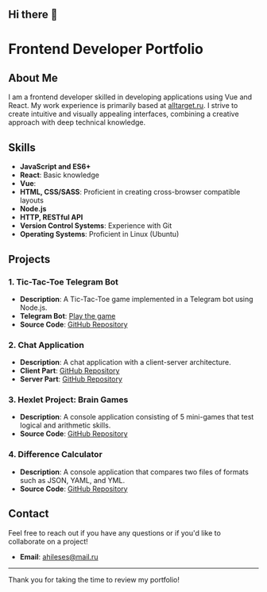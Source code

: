 ## Hi there 👋

# Frontend Developer Portfolio

## About Me
I am a frontend developer skilled in developing applications using Vue and React. My work experience is primarily based at [alltarget.ru](https://alltarget.ru). I strive to create intuitive and visually appealing interfaces, combining a creative approach with deep technical knowledge.

## Skills
- **JavaScript and ES6+**
- **React**: Basic knowledge
- **Vue**: 
- **HTML, CSS/SASS**: Proficient in creating cross-browser compatible layouts
- **Node.js**
- **HTTP, RESTful API**
- **Version Control Systems**: Experience with Git
- **Operating Systems**: Proficient in Linux (Ubuntu)

## Projects
### 1. Tic-Tac-Toe Telegram Bot
- **Description**: A Tic-Tac-Toe game implemented in a Telegram bot using Node.js.
- **Telegram Bot**: [Play the game](https://t.me/TicTakToeforeverybodybot)
- **Source Code**: [GitHub Repository](https://github.com/Tokimikichika/telegram-bot-tictactoe)

### 2. Chat Application
- **Description**: A chat application with a client-server architecture.
- **Client Part**: [GitHub Repository](https://github.com/Tokimikichika/chat-client)
- **Server Part**: [GitHub Repository](https://github.com/Tokimikichika/chat-server)

### 3. Hexlet Project: Brain Games
- **Description**: A console application consisting of 5 mini-games that test logical and arithmetic skills.
- **Source Code**: [GitHub Repository](https://github.com/Tokimikichika/frontend-project-lvl1)

### 4. Difference Calculator
- **Description**: A console application that compares two files of formats such as JSON, YAML, and YML.
- **Source Code**: [GitHub Repository](https://github.com/Tokimikichika/fullstack-javascript-project-46)

## Contact
Feel free to reach out if you have any questions or if you'd like to collaborate on a project!

- **Email**: [ahileses@mail.ru](mailto:ahileses@mail.ru)

---

Thank you for taking the time to review my portfolio!
